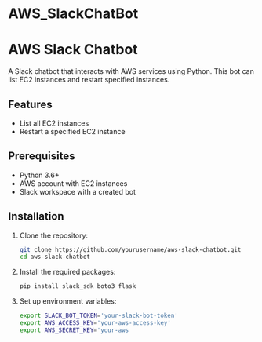# AWS_SlackChatBot
# AWS Slack Chatbot

A Slack chatbot that interacts with AWS services using Python. This bot can list EC2 instances and restart specified instances.

## Features

- List all EC2 instances
- Restart a specified EC2 instance

## Prerequisites

- Python 3.6+
- AWS account with EC2 instances
- Slack workspace with a created bot

## Installation

1. Clone the repository:
    ```sh
    git clone https://github.com/yourusername/aws-slack-chatbot.git
    cd aws-slack-chatbot
    ```

2. Install the required packages:
    ```sh
    pip install slack_sdk boto3 flask
    ```

3. Set up environment variables:
    ```sh
    export SLACK_BOT_TOKEN='your-slack-bot-token'
    export AWS_ACCESS_KEY='your-aws-access-key'
    export AWS_SECRET_KEY='your-aws
